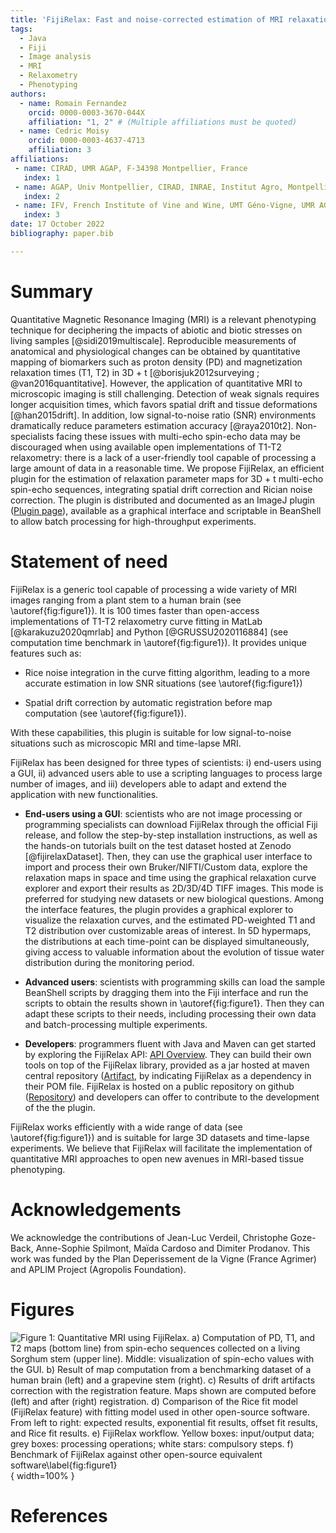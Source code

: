 ```yaml
---
title: 'FijiRelax: Fast and noise-corrected estimation of MRI relaxation maps in 3D + t'
tags:
  - Java
  - Fiji
  - Image analysis
  - MRI
  - Relaxometry
  - Phenotyping
authors:
  - name: Romain Fernandez
    orcid: 0000-0003-3670-044X
    affiliation: "1, 2" # (Multiple affiliations must be quoted)
  - name: Cedric Moisy
    orcid: 0000-0003-4637-4713
    affiliation: 3
affiliations:
 - name: CIRAD, UMR AGAP, F-34398 Montpellier, France
   index: 1
 - name: AGAP, Univ Montpellier, CIRAD, INRAE, Institut Agro, Montpellier, France.
   index: 2
 - name: IFV, French Institute of Vine and Wine, UMT Géno-Vigne, UMR AGAP, F-34398 Montpellier, France.
   index: 3
date: 17 October 2022
bibliography: paper.bib

---
```


# Summary

Quantitative Magnetic Resonance Imaging (MRI) is a relevant phenotyping technique for deciphering the impacts of abiotic and biotic stresses on living samples [@sidi2019multiscale]. Reproducible measurements of anatomical and physiological changes can be obtained by quantitative mapping of biomarkers such as proton density (PD) and magnetization relaxation times (T1, T2) in 3D + t [@borisjuk2012surveying ; @van2016quantitative]. However, the application of quantitative MRI to microscopic imaging is still challenging. Detection of weak signals requires longer acquisition times, which favors spatial drift and tissue deformations [@han2015drift]. In addition, low signal-to-noise ratio (SNR) environments dramatically reduce parameters estimation accuracy [@raya2010t2]. Non-specialists facing these issues with multi-echo spin-echo data may be discouraged when using available open implementations of T1-T2 relaxometry: there is a lack of a user-friendly tool capable of processing a large amount of data in a reasonable time. We propose FijiRelax, an efficient plugin for the estimation of relaxation parameter maps for 3D + t multi-echo spin-echo sequences, integrating spatial drift correction and Rician noise correction. The plugin is distributed and documented as an ImageJ plugin ([Plugin page](https://imagej.net/plugins/fijirelax)), available as a graphical interface and scriptable in BeanShell to allow batch processing for high-throughput experiments. 

# Statement of need
FijiRelax is a generic tool capable of processing a wide variety of MRI images ranging from a plant stem to a human brain (see \autoref{fig:figure1}). It is 100 times faster than open-access implementations of T1-T2 relaxometry curve fitting in MatLab [@karakuzu2020qmrlab] and Python [@GRUSSU2020116884] (see computation time benchmark in \autoref{fig:figure1}). It provides unique features such as:

* Rice noise integration in the curve fitting algorithm, leading to a more accurate estimation in low SNR situations (see \autoref{fig:figure1})

* Spatial drift correction by automatic registration before map computation (see \autoref{fig:figure1}). 

With these capabilities, this plugin is suitable for low signal-to-noise situations such as microscopic MRI and time-lapse MRI. 

FijiRelax has been designed for three types of scientists: i) end-users using a GUI, ii) advanced users able to use a scripting languages to process large number of images, and iii) developers able to adapt and extend the application with new functionalities.

* **End-users using a GUI**: scientists who are not image processing or programming specialists can download FijiRelax through the official Fiji release, and follow the step-by-step installation instructions, as well as the hands-on tutorials built on the test dataset hosted at Zenodo [@fijirelaxDataset]. Then, they can use the graphical user interface to import and process their own Bruker/NIFTI/Custom data, explore the relaxation maps in space and time using the graphical relaxation curve explorer and export their results as 2D/3D/4D TIFF images. This mode is preferred for studying new datasets or new biological questions. Among the interface features, the plugin provides a graphical explorer to visualize the relaxation curves, and the estimated PD-weighted T1 and T2 distribution over customizable areas of interest. In 5D hypermaps, the distributions at each time-point can be displayed simultaneously, giving access to valuable information about the evolution of tissue water distribution during the monitoring period.

* **Advanced users**: scientists with programming skills can load the sample BeanShell scripts by dragging them into the Fiji interface and run the scripts to obtain the results shown in \autoref{fig:figure1}. Then they can adapt these scripts to their needs, including processing their own data and batch-processing multiple experiments.

* **Developers**: programmers fluent with Java and Maven can get started by exploring the FijiRelax API: [API Overview](https://javadoc.io/doc/io.github.rocsg/fijirelax/latest/index.html). They can build their own tools on top of the FijiRelax library, provided as a jar hosted at maven central repository ([Artifact](https://search.maven.org/artifact/io.github.rocsg/fijirelax), by indicating FijiRelax as a dependency in their POM file. FijiRelax is hosted on a public repository on github ([Repository](https://github.com/rocsg/fijirelax)) and developers can offer to contribute to the development of the the plugin.

FijiRelax works efficiently with a wide range of data (see \autoref{fig:figure1}) and is suitable for large 3D datasets and time-lapse experiments. We believe that FijiRelax will facilitate the implementation of quantitative MRI approaches to open new avenues in MRI-based tissue phenotyping.

# Acknowledgements

We acknowledge the contributions of Jean-Luc Verdeil, Christophe Goze-Back, Anne-Sophie Spilmont, Maïda Cardoso and Dimiter Prodanov. 
This work was funded by the Plan Deperissement de la Vigne (France Agrimer) and APLIM Project (Agropolis Foundation).

# Figures

![Figure 1: Quantitative MRI using FijiRelax. a) Computation of PD, T1, and T2 maps (bottom line) from spin-echo sequences collected on a living Sorghum stem (upper line). Middle: visualization of spin-echo values with the GUI. b) Result of map computation from a benchmarking dataset of a human brain (left) and a grapevine stem (right). c) Results of drift artifacts correction with the registration feature. Maps shown are computed before (left) and after (right) registration. d) Comparison of the Rice fit model (FijiRelax feature) with fitting model used in other open-source software. From left to right: expected results, exponential fit results, offset fit results, and Rice fit results. e) FijiRelax workflow. Yellow boxes: input/output data; grey boxes: processing operations; white stars: compulsory steps. f) Benchmark of FijiRelax against other open-source equivalent software\label{fig:figure1}](images/figure.png){ width=100% }


# References

